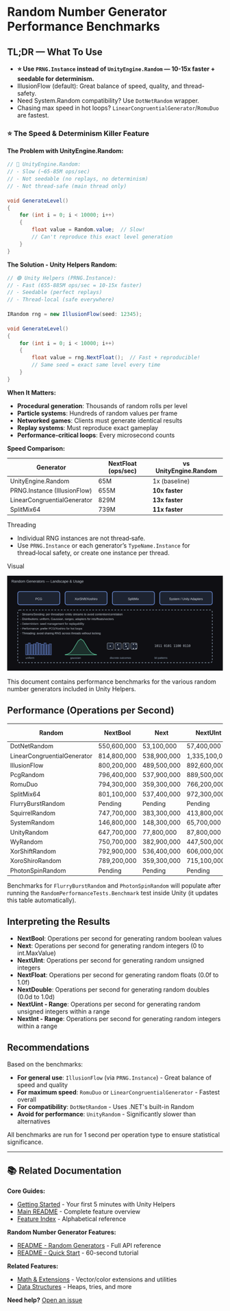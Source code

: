 # Random Number Generator Performance Benchmarks

## TL;DR — What To Use

- **⭐ Use `PRNG.Instance` instead of `UnityEngine.Random` — 10-15x faster + seedable for determinism.**
- IllusionFlow (default): Great balance of speed, quality, and thread-safety.
- Need System.Random compatibility? Use `DotNetRandom` wrapper.
- Chasing max speed in hot loops? `LinearCongruentialGenerator`/`RomuDuo` are fastest.

### ⭐ The Speed & Determinism Killer Feature

**The Problem with UnityEngine.Random:**

```csharp
// 🔴 UnityEngine.Random:
// - Slow (~65-85M ops/sec)
// - Not seedable (no replays, no determinism)
// - Not thread-safe (main thread only)

void GenerateLevel()
{
    for (int i = 0; i < 10000; i++)
    {
        float value = Random.value;  // Slow!
        // Can't reproduce this exact level generation
    }
}
```

**The Solution - Unity Helpers Random:**

```csharp
// 🟢 Unity Helpers (PRNG.Instance):
// - Fast (655-885M ops/sec = 10-15x faster)
// - Seedable (perfect replays)
// - Thread-local (safe everywhere)

IRandom rng = new IllusionFlow(seed: 12345);

void GenerateLevel()
{
    for (int i = 0; i < 10000; i++)
    {
        float value = rng.NextFloat();  // Fast + reproducible!
        // Same seed = exact same level every time
    }
}
```

**When It Matters:**

- **Procedural generation**: Thousands of random rolls per level
- **Particle systems**: Hundreds of random values per frame
- **Networked games**: Clients must generate identical results
- **Replay systems**: Must reproduce exact gameplay
- **Performance-critical loops**: Every microsecond counts

**Speed Comparison:**

| Generator                    | NextFloat (ops/sec) | vs UnityEngine.Random |
| ---------------------------- | ------------------- | --------------------- |
| UnityEngine.Random           | 65M                 | 1x (baseline)         |
| PRNG.Instance (IllusionFlow) | 655M                | **10x faster**        |
| LinearCongruentialGenerator  | 829M                | **13x faster**        |
| SplitMix64                   | 739M                | **11x faster**        |

Threading

- Individual RNG instances are not thread‑safe.
- Use `PRNG.Instance` or each generator’s `TypeName.Instance` for thread‑local safety, or create one instance per thread.

Visual

![Random Generators](Images/random_generators.svg)

This document contains performance benchmarks for the various random number generators included in Unity Helpers.

## Performance (Operations per Second)

<!-- RANDOM_BENCHMARKS_START -->

| Random                      | NextBool    | Next        | NextUInt      | NextFloat   | NextDouble  | NextUint - Range | NextInt - Range |
| --------------------------- | ----------- | ----------- | ------------- | ----------- | ----------- | ---------------- | --------------- |
| DotNetRandom                | 550,600,000 | 53,100,000  | 57,400,000    | 45,600,000  | 26,900,000  | 53,700,000       | 53,900,000      |
| LinearCongruentialGenerator | 814,800,000 | 538,900,000 | 1,335,100,000 | 184,700,000 | 296,500,000 | 591,500,000      | 508,400,000     |
| IllusionFlow                | 800,200,000 | 489,500,000 | 892,600,000   | 167,600,000 | 268,200,000 | 444,600,000      | 396,100,000     |
| PcgRandom                   | 796,400,000 | 537,900,000 | 889,500,000   | 184,300,000 | 291,400,000 | 456,500,000      | 412,000,000     |
| RomuDuo                     | 794,300,000 | 359,300,000 | 766,200,000   | 167,200,000 | 191,600,000 | 446,000,000      | 397,600,000     |
| SplitMix64                  | 801,100,000 | 537,400,000 | 972,300,000   | 183,800,000 | 296,600,000 | 487,500,000      | 446,600,000     |
| FlurryBurstRandom           | Pending     | Pending     | Pending       | Pending     | Pending     | Pending          | Pending         |
| SquirrelRandom              | 747,700,000 | 383,300,000 | 413,800,000   | 172,300,000 | 204,800,000 | 330,200,000      | 314,200,000     |
| SystemRandom                | 146,800,000 | 148,300,000 | 65,700,000    | 132,500,000 | 139,500,000 | 59,800,000       | 61,300,000      |
| UnityRandom                 | 647,700,000 | 77,800,000  | 87,800,000    | 62,100,000  | 39,500,000  | 81,500,000       | 82,400,000      |
| WyRandom                    | 750,700,000 | 382,900,000 | 447,500,000   | 166,800,000 | 191,700,000 | 296,800,000      | 281,100,000     |
| XorShiftRandom              | 792,900,000 | 536,400,000 | 606,000,000   | 184,100,000 | 287,300,000 | 442,800,000      | 391,200,000     |
| XoroShiroRandom             | 789,200,000 | 359,300,000 | 715,100,000   | 167,300,000 | 192,500,000 | 428,900,000      | 383,500,000     |
| PhotonSpinRandom            | Pending     | Pending     | Pending       | Pending     | Pending     | Pending          | Pending         |

<!-- RANDOM_BENCHMARKS_END -->

Benchmarks for `FlurryBurstRandom` and `PhotonSpinRandom` will populate after running the
`RandomPerformanceTests.Benchmark` test inside Unity (it updates this table automatically).

## Interpreting the Results

- **NextBool**: Operations per second for generating random boolean values
- **Next**: Operations per second for generating random integers (0 to int.MaxValue)
- **NextUInt**: Operations per second for generating random unsigned integers
- **NextFloat**: Operations per second for generating random floats (0.0f to 1.0f)
- **NextDouble**: Operations per second for generating random doubles (0.0d to 1.0d)
- **NextUint - Range**: Operations per second for generating random unsigned integers within a range
- **NextInt - Range**: Operations per second for generating random integers within a range

## Recommendations

Based on the benchmarks:

- **For general use**: `IllusionFlow` (via `PRNG.Instance`) - Great balance of speed and quality
- **For maximum speed**: `RomuDuo` or `LinearCongruentialGenerator` - Fastest overall
- **For compatibility**: `DotNetRandom` - Uses .NET's built-in Random
- **Avoid for performance**: `UnityRandom` - Significantly slower than alternatives

All benchmarks are run for 1 second per operation type to ensure statistical significance.

---

## 📚 Related Documentation

**Core Guides:**

- [Getting Started](GETTING_STARTED.md) - Your first 5 minutes with Unity Helpers
- [Main README](../README.md) - Complete feature overview
- [Feature Index](INDEX.md) - Alphabetical reference

**Random Number Generator Features:**

- [README - Random Generators](../README.md#random-number-generators) - Full API reference
- [README - Quick Start](../README.md#random-number-generation) - 60-second tutorial

**Related Features:**

- [Math & Extensions](MATH_AND_EXTENSIONS.md) - Vector/color extensions and utilities
- [Data Structures](DATA_STRUCTURES.md) - Heaps, tries, and more

**Need help?** [Open an issue](https://github.com/wallstop/unity-helpers/issues)
